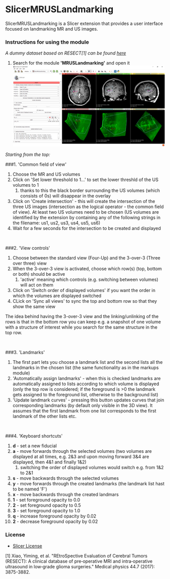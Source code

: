 # SlicerMRUSLandmarking
SlicerMRUSLandmarking is a Slicer extension that provides a user interface focused on landmarking MR and US images.

### Instructions for using the module

*A dummy dataset based on RESECT[1] can be found
[here](https://www.dropbox.com/sh/gabm0rqdh8kttj6/AADJfwfJnduJG4GJ92tygPufa?dl=0)*
1. Search for the module **'MRUSLandmarking'** and open it
![Extension screenshot](./misc/GUIpreview.png)

*Starting from the top:*

###1. 'Common field of view'
   1. Choose the MR and US volumes
   2. Click on 'Set lower threshold to 1...' to set the lower threshld of the US volumes to 1
      1. thanks to this the black border surrounding the US volumes (which consists of 0s) will disappear in the overlay
   3. Click on 'Create intersection' - this will create the intersection of the three US images (intersection as the
   logical operator - the common field of view). At least two US volumes need to be chosen (US volumes are identified by
   the extension by containing any of the following strings in the filename: us1, us2, us3, us4, us5, us6)
   4. Wait for a few seconds for the intersection to be created and displayed

<br />

###2. 'View controls'
   1. Choose between the standard view (Four-Up) and the 3-over-3 (Three over three) view
   2. When the 3-over-3 view is activated, choose which row(s) (top, bottom or both) should be active
      1. 'active' meaning which controls (e.g. switching between volumes) will act on them
   3. Click on 'Switch order of displayed volumes' if you want the order in which the volumes are displayed switched
   4. CLick on 'Sync all views' to sync the top and bottom row so that they show the same view

The idea behind having the 3-over-3 view and the linking/unlinking of the rows is that in the bottom row you can keep
e.g. a snapshot of one volume with a structure of interest while you search for the same structure in the top row.

<br />

###3. 'Landmarks'
   1. The first part lets you choose a landmark list and the second lists all the landmarks in the chosen list (the same
   functionality as in the markups module)
   2. 'Automatically assign landmarks' - when this is checked landmarks are automatically assigned to lists according
   to which volume is displayed (only the top row is considered; if the foreground is >0 the landmark gets assigned to
   the foreground list, otherwise to the background list)
   3. 'Update landmark curves' - pressing this button updates curves that join corresponding landmarks (by default only
   visible in the 3D view). It assumes that the first landmark from one list corresponds to the first landmark of the
   other lists etc.

<br />

###4. 'Keyboard shortcuts'
   1. **d** - set a new fiducial
   2. **a** - move forwards through the selected volumes (two volumes are displayed at all times, e.g. 2&3 and upon
   moving forward 3&4 are displayed, then 4&1 and finally 1&2)
      1. switching the order of displayed volumes would switch e.g. from 1&2 to 2&1
   3. **s** - move backwards through the selected volumes
   4. **y** - move forwards through the created landmarks (the landmark list hast to be named 'F')
   5. **x** - move backwards through the created landmars
   6. **1** - set foreground opacity to 0.0
   7. **2** - set foreground opacity to 0.5
   8. **3** - set foreground opacity to 1.0
   9. **q** - increase foreground opacity by 0.02
   10. **2** - decrease foreground opacity by 0.02


### License
- [Slicer License](https://github.com/Slicer/Slicer/blob/master/License.txt)

[1] Xiao, Yiming, et al. "REtroSpective Evaluation of Cerebral Tumors (RESECT): A clinical database of pre‐operative
MRI and intra‐operative ultrasound in low‐grade glioma surgeries." Medical physics 44.7 (2017): 3875-3882.